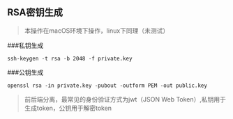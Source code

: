 RSA密钥生成
----------

>本操作在macOS环境下操作，linux下同理（未测试）

###私钥生成

	ssh-keygen -t rsa -b 2048 -f private.key
	
###公钥生成

	openssl rsa -in private.key -pubout -outform PEM -out public.key
	
	
	
>前后端分离，最常见的身份验证方式为jwt（JSON Web Token）,私钥用于生成token，公钥用于解密token